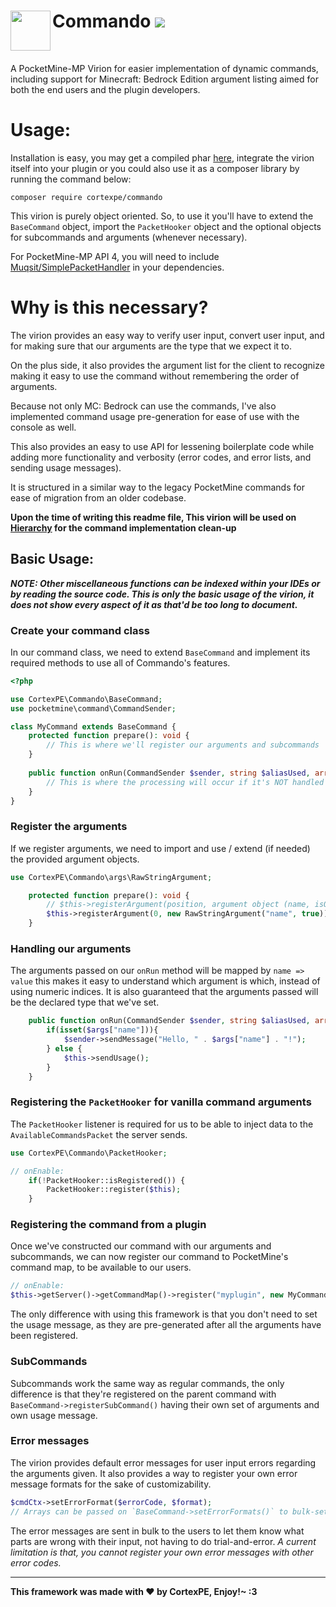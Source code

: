 <h1>Commando<img src="https://raw.githubusercontent.com/CortexPE/Commando/master/commando.png" height="64" width="64" align="left"></img>&nbsp;<img src="https://poggit.pmmp.io/ci.shield/CortexPE/Commando/~"></img></h1>
<br />

A PocketMine-MP Virion for easier implementation of dynamic commands, including support for Minecraft: Bedrock Edition argument listing aimed for both the end users and the plugin developers.

# Usage:
Installation is easy, you may get a compiled phar [here](https://poggit.pmmp.io/ci/CortexPE/Commando/~), integrate the virion itself into your plugin or you could also use it as a composer library by running the command below:

`composer require cortexpe/commando`

This virion is purely object oriented. So, to use it you'll have to extend the `BaseCommand` object, import the `PacketHooker` object and the optional objects for subcommands and arguments (whenever necessary).

For PocketMine-MP API 4, you will need to include [Muqsit/SimplePacketHandler](https://github.com/Muqsit/SimplePacketHandler) in your dependencies.

# Why is this necessary?
The virion provides an easy way to verify user input, convert user input, and for making sure that our arguments are the type that we expect it to.

On the plus side, it also provides the argument list for the client to recognize making it easy to use the command without remembering the order of arguments.

Because not only MC: Bedrock can use the commands, I've also implemented command usage pre-generation for ease of use with the console as well.

This also provides an easy to use API for lessening boilerplate code while adding more functionality and verbosity (error codes, and error lists, and sending usage messages).

It is structured in a similar way to the legacy PocketMine commands for ease of migration from an older codebase.

**Upon the time of writing this readme file, This virion will be used on [Hierarchy](https://github.com/CortexPE/Hierarchy) for the command implementation clean-up**

## Basic Usage:

***NOTE: Other miscellaneous functions can be indexed within your IDEs or by reading the source code. This is only the basic usage of the virion, it does not show every aspect of it as that'd be too long to document.***

### Create your command class
In our command class, we need to extend `BaseCommand` and implement its required methods to use all of Commando's features.
```php
<?php

use CortexPE\Commando\BaseCommand;
use pocketmine\command\CommandSender;

class MyCommand extends BaseCommand {
	protected function prepare(): void {
		// This is where we'll register our arguments and subcommands
	}
	
	public function onRun(CommandSender $sender, string $aliasUsed, array $args): void {
		// This is where the processing will occur if it's NOT handled by other subcommands
	}
}
```

### Register the arguments
If we register arguments, we need to import and use / extend (if needed) the provided argument objects.
```php
use CortexPE\Commando\args\RawStringArgument;

	protected function prepare(): void {
		// $this->registerArgument(position, argument object (name, isOptional));
		$this->registerArgument(0, new RawStringArgument("name", true));
	}
```

### Handling our arguments
The arguments passed on our `onRun` method will be mapped by `name => value` this makes it easy to understand which argument is which, instead of using numeric indices. It is also guaranteed that the arguments passed will be the declared type that we've set.
```php
	public function onRun(CommandSender $sender, string $aliasUsed, array $args): void {
		if(isset($args["name"])){
			$sender->sendMessage("Hello, " . $args["name"] . "!");
		} else {
			$this->sendUsage();
		}
	}
```

### Registering the `PacketHooker` for vanilla command arguments
The `PacketHooker` listener is required for us to be able to inject data to the `AvailableCommandsPacket` the server sends.
```php
use CortexPE\Commando\PacketHooker;

// onEnable:
	if(!PacketHooker::isRegistered()) {
		PacketHooker::register($this);
	}
```

### Registering the command from a plugin
Once we've constructed our command with our arguments and subcommands, we can now register our command to PocketMine's command map, to be available to our users.
```php
// onEnable:
$this->getServer()->getCommandMap()->register("myplugin", new MyCommand($this, "greet", "Make the server greet you!"));
```
The only difference with using this framework is that you don't need to set the usage message, as they are pre-generated after all the arguments have been registered.

### SubCommands
Subcommands work the same way as regular commands, the only difference is that they're registered on the parent command with `BaseCommand->registerSubCommand()` having their own set of arguments and own usage message.

### Error messages
The virion provides default error messages for user input errors regarding the arguments given. It also provides a way to register your own error message formats for the sake of customizability.
```php
$cmdCtx->setErrorFormat($errorCode, $format);
// Arrays can be passed on `BaseCommand->setErrorFormats()` to bulk-set other error messages
```
The error messages are sent in bulk to the users to let them know what parts are wrong with their input, not having to do trial-and-error.
*A current limitation is that, you cannot register your own error messages with other error codes.*

-----
**This framework was made with :heart: by CortexPE, Enjoy!~ :3**
